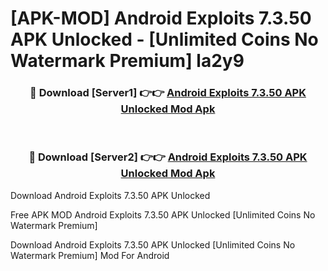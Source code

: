 # [APK-MOD] Android Exploits 7.3.50 APK Unlocked - [Unlimited Coins No Watermark Premium] la2y9



<div align="center">
<h3>🔴 Download [Server1] 👉👉 <a href="https://momento.my/?title=Android_Exploits_7.3.50_APK_Unlocked">Android Exploits 7.3.50 APK Unlocked Mod Apk</a></h3><br>

<h3>🔴 Download [Server2] 👉👉 <a href="https://momento.my/?title=Android_Exploits_7.3.50_APK_Unlocked">Android Exploits 7.3.50 APK Unlocked Mod Apk</a></h3>
</div>



Download Android Exploits 7.3.50 APK Unlocked 

Free APK MOD Android Exploits 7.3.50 APK Unlocked [Unlimited Coins No Watermark Premium]

Download Android Exploits 7.3.50 APK Unlocked [Unlimited Coins No Watermark Premium] Mod For Android
